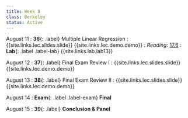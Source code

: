 ```yaml
---
title: Week 8
class: Berkeley
status: Active
---
```


August 11
: **36**{: .label} Multiple Linear Regression
    : {{site.links.lec.slides.slide}} {{site.links.lec.demo.demo}}
: _Reading:_ [17.6](https://inferentialthinking.com/chapters/17/6/Multiple_Regression.html)
: **Lab**{: .label .label-lab} {{site.links.lab.lab13}} 

August 12
: **37**{: .label} Final Exam Review I
    : {{site.links.lec.slides.slide}} {{site.links.lec.demo.demo}}
    

August 13
: **38**{: .label} Final Exam Review II
    : {{site.links.lec.slides.slide}} {{site.links.lec.demo.demo}}

August 14
: **Exam**{: .label .label-exam} **Final**
    

August 15
: **39**{: .label} **Conclusion & Panel**
